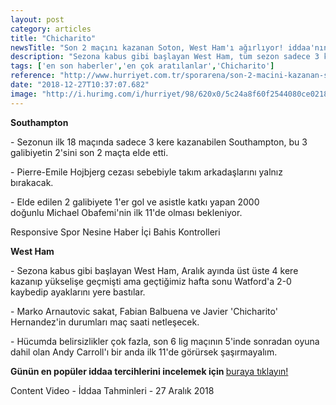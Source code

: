 ```yaml
---
layout: post
category: articles
title: "Chicharito"
newsTitle: "Son 2 maçını kazanan Soton, West Ham'ı ağırlıyor! iddaa'nın favorisi..."
description: "Sezona kabus gibi başlayan West Ham, tüm sezon sadece 3 kere kazanabilen ama bu 3 galibiyetin 2'sini son 2 maçta elde eden Southampton'a konuk oluyor. Takımlardan son gelişmelere ve iddaa'nın favorisine göz atalım..."
tags: ['en son haberler','en çok aratılanlar','Chicharito']
reference: "http://www.hurriyet.com.tr/sporarena/son-2-macini-kazanan-soton-west-hami-agirliyor-iddaanin-favorisi-41065340"
date: "2018-12-27T10:37:07.682"
image: "http://i.hurimg.com/i/hurriyet/98/620x0/5c24a8f60f2544080ce0218b.jpg"
---
```


<p><strong>Southampton</strong></p>
<p>- Sezonun ilk 18 ma&ccedil;ında sadece 3 kere kazanabilen Southampton, bu 3 galibiyetin 2'sini son 2 ma&ccedil;ta elde etti.</p>
<p>-&nbsp;Pierre-Emile Hojbjerg cezası sebebiyle takım arkadaşlarını yalnız bırakacak.</p>
<p>- Elde edilen 2 galibiyete 1'er gol ve asistle katkı yapan 2000 doğunlu&nbsp;Michael Obafemi'nin ilk 11'de olması bekleniyor.</p>
<section class=insert insert-controls mceNonEditable data-type=Control data-properties=%7B%22Type%22%3A%22%22%2C%22Theme%22%3A%22%22%2C%22Position%22%3A%22%22%7D data-controls=%5B%7B%22Code%22%3A%22%22%2C%22ContentCount%22%3A0%2C%22ContentViewProperties%22%3A%5B%5D%2C%22AllowedControls%22%3A%5B%5D%2C%22IsViewContainer%22%3Afalse%2C%22Inline%22%3Atrue%2C%22IxName%22%3A%22SporNesineBetControlsInNews%22%2C%22Name%22%3A%22Responsive%20Spor%20Nesine%20Haber%20%u0130%E7i%20Bahis%20Kontrolleri%22%2C%22Description%22%3A%22%22%2C%22ImageId%22%3A%22%22%2C%22Order%22%3A0%2C%22Properties%22%3A%5B%7B%22IxName%22%3A%22SelectedControls%22%2C%22Name%22%3A%22Se%E7ili%20Kontroller%22%2C%22Type%22%3A5%2C%22IsRequired%22%3Atrue%2C%22Value%22%3A%22%22%2C%22SelectValues%22%3A%5B%7B%22IxName%22%3A%22MostPlayingBet%22%2C%22Value%22%3A%22En%20%C7ok%20Oynanan%20Bahis%22%2C%22Selected%22%3Atrue%7D%2C%7B%22IxName%22%3A%22MatchEndingBet%22%2C%22Value%22%3A%22Ma%E7%20Sonucu%20Bahisi%22%2C%22Selected%22%3Atrue%7D%5D%7D%2C%7B%22IxName%22%3A%22MatchId%22%2C%22Name%22%3A%22Ma%E7%20Numaras%u0131%22%2C%22Type%22%3A0%2C%22IsRequired%22%3Atrue%2C%22Value%22%3A%2214736615%22%2C%22SelectValues%22%3A%5B%5D%7D%5D%2C%22_Id%22%3A%2259f81b56c9de3d24e80b7515%22%2C%22id%22%3A%2259f81b56c9de3d24e80b7515%22%2C%22Application%22%3A%22com.hurriyet%22%2C%22_Text%22%3A%22Responsive%20Spor%20Nesine%20Haber%20%u0130%E7i%20Bahis%20Kontrolleri%22%2C%22Title%22%3A%22Responsive%20Spor%20Nesine%20Haber%20%u0130%E7i%20Bahis%20Kontrolleri%22%2C%22Controls%22%3A%5B%5D%2C%22References%22%3A%5B%5D%2C%22DataSource%22%3Anull%2C%22Timing%22%3A%7B%22StartDate%22%3Anull%2C%22EndDate%22%3Anull%2C%22DailyTiming%22%3A%5B%5D%7D%7D%5D data-files=%5B%5D>Responsive Spor Nesine Haber İ&ccedil;i Bahis Kontrolleri</section>
<p><strong>West Ham</strong></p>
<p>- Sezona kabus gibi başlayan West Ham, Aralık ayında &uuml;st &uuml;ste 4 kere kazanıp y&uuml;kselişe ge&ccedil;mişti ama ge&ccedil;tiğimiz hafta sonu Watford'a 2-0 kaybedip ayaklarını yere bastılar.</p>
<p>-&nbsp;Marko Arnautovic sakat,&nbsp;Fabian Balbuena ve Javier 'Chicharito' Hernandez'in durumları ma&ccedil; saati netleşecek.</p>
<p>- H&uuml;cumda belirsizlikler &ccedil;ok fazla, son 6 lig ma&ccedil;ının 5'inde sonradan oyuna dahil olan&nbsp;Andy Carroll'ı bir anda ilk 11'de g&ouml;r&uuml;rsek şaşırmayalım.</p>
<p><strong>G&uuml;n&uuml;n en pop&uuml;ler iddaa tercihlerini incelemek i&ccedil;in&nbsp;</strong><a href=https://www.nesine.com/iddaa/populer-bahisler?rlid=YXCWRDSUNQ&amp;trid=ITLVDZOLFD&amp;glid=5044&amp;utm_source=ad_sporarena&amp;utm_medium=widget&amp;utm_campaign=text_link_pop%C3%BCler_bahisler target=_blank rel=noopener noreferrer>buraya tıklayın!</a></p>
<section id=41064923 class=insert insert-controls mceNonEditable data-type=NewsVideo data-silentstart=false data-autostart=scroll data-mouseovervolumeup=true data-playsinline=false data-pubname=hurriyet data-pubcategory=hr_spor_futbol data-pubcontentvideo=41065340 data-viewtype=black data-bartype=sporarena data-contenttype=0 data-showspot=0>Content Video - İddaa Tahminleri - 27 Aralık 2018</section>